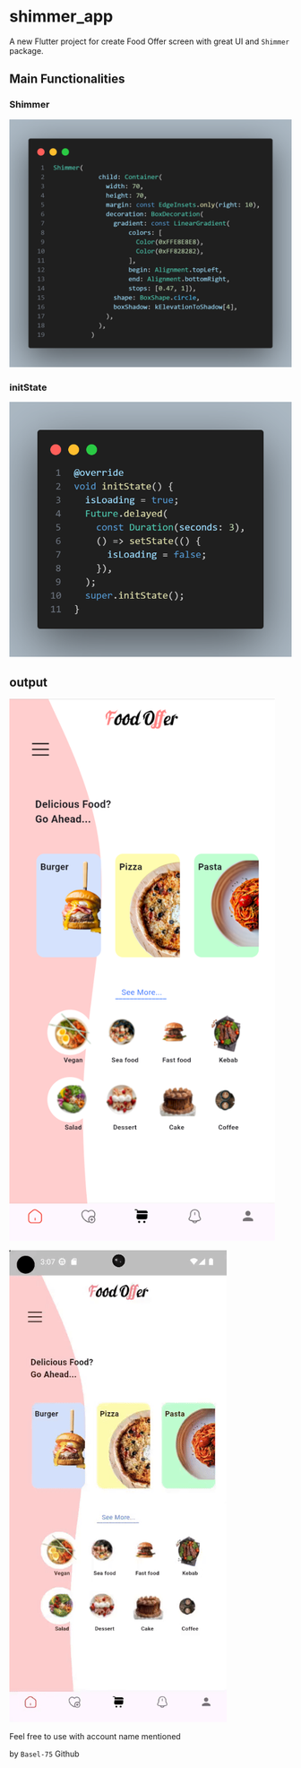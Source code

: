 # shimmer_app

A new Flutter project for create Food Offer screen with great UI and `Shimmer` package.

## Main Functionalities

### Shimmer 
![alt text](assest/readme/image.png) 

### initState
![alt text](assest/readme/image-1.png) 

## output
![alt text](assest/readme/image-2.png) 

![alt text](assest/readme/shimmerGif.gif) 

Feel free to use with account name mentioned

by `Basel-75` Github
